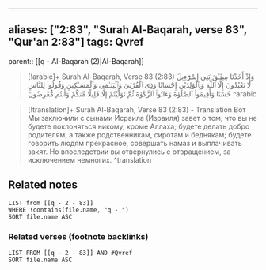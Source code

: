 
---
aliases: ["2:83", "Surah Al-Baqarah, verse 83", "Qur'an 2:83"]
tags: Qvref
---

parent:: [[q - Al-Baqarah (2)|Al-Baqarah]]

> [!arabic]+ Surah Al-Baqarah, Verse 83 (2:83)
> <span class="quran-arabic">وَإِذْ أَخَذْنَا مِيثَـٰقَ بَنِىٓ إِسْرَٰٓءِيلَ لَا تَعْبُدُونَ إِلَّا ٱللَّهَ وَبِٱلْوَٰلِدَيْنِ إِحْسَانًا وَذِى ٱلْقُرْبَىٰ وَٱلْيَتَـٰمَىٰ وَٱلْمَسَـٰكِينِ وَقُولُوا۟ لِلنَّاسِ حُسْنًا وَأَقِيمُوا۟ ٱلصَّلَوٰةَ وَءَاتُوا۟ ٱلزَّكَوٰةَ ثُمَّ تَوَلَّيْتُمْ إِلَّا قَلِيلًا مِّنكُمْ وَأَنتُم مُّعْرِضُونَ</span>
^arabic

> [!translation]+ Surah Al-Baqarah, Verse 83 (2:83) - Translation
> Вот Мы заключили с сынами Исраила (Израиля) завет о том, что вы не будете поклоняться никому, кроме Аллаха; будете делать добро родителям, а также родственникам, сиротам и беднякам; будете говорить людям прекрасное, совершать намаз и выплачивать закят. Но впоследствии вы отвернулись с отвращением, за исключением немногих.
^translation



## Related notes
```dataview
LIST from [[q - 2 - 83]]
WHERE !contains(file.name, "q - ")
SORT file.name ASC
```

### Related verses (footnote backlinks)
```dataview
LIST FROM [[q - 2 - 83]] AND #Qvref
SORT file.name ASC
```

